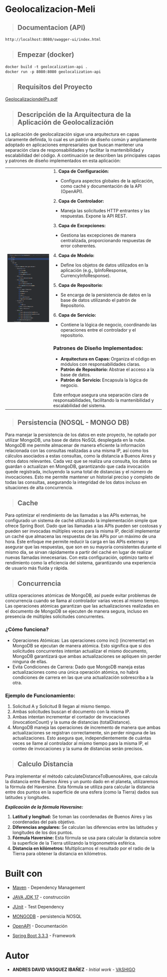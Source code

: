 # Geolocalizacion-Meli

>   ## Documentacion (API)
```
http://localhost:8080/swagger-ui/index.html
```

>   ## Empezar (docker)

```
docker build -t geolocalization-api .
docker run -p 8080:8080 geolocalization-api
```

>   ## Requisitos del Proyecto
[GeolocalizaciondeIPs.pdf](doc/GeolocalizaciondeIPs.pdf)

>   ## Descripción de la Arquitectura de la Aplicación de Geolocalización

La aplicación de geolocalización sigue una arquitectura en capas claramente definida, lo cual es un patrón de diseño común y ampliamente adoptado en aplicaciones empresariales que buscan mantener una separación clara de responsabilidades y facilitar la mantenibilidad y escalabilidad del código. A continuación se describen las principales capas y patrones de diseño implementados en esta aplicación:

<table>
  <tr>
    <td><img src="doc/estructura.png" alt="estructura.png" /></td>
    <td>
      1.  <strong>Capa de Configuración:</strong>
      <ul>
        <li>Configura aspectos globales de la aplicación, como caché y documentación de la API (OpenAPI).</li>
      </ul>
      2. <strong>Capa de Controlador:</strong>
      <ul>
        <li>Maneja las solicitudes HTTP entrantes y las respuestas. Expone la API REST.</li>
      </ul>
      3. <strong>Capa de Excepciones:</strong>
      <ul>
        <li>Gestiona las excepciones de manera centralizada, proporcionando respuestas de error coherentes.</li>
      </ul>
      4. <strong>Capa de Modelo:</strong>
      <ul>
        <li>Define los objetos de datos utilizados en la aplicación (e.g., IpInfoResponse, CurrencyInfoResponse).</li>
      </ul>
      5. <strong>Capa de Repositorio:</strong>
      <ul>
        <li>Se encarga de la persistencia de datos en la base de datos utilizando el patrón de Repositorio.</li>
      </ul>
      6. <strong>Capa de Servicio:</strong>
      <ul>
        <li>Contiene la lógica de negocio, coordinando las operaciones entre el controlador y el repositorio.</li>
      </ul>
      <h3>Patrones de Diseño Implementados:</h3>
      <ul>
        <li><strong>Arquitectura en Capas:</strong> Organiza el código en módulos con responsabilidades claras.</li>
        <li><strong>Patrón de Repositorio:</strong> Abstrae el acceso a la base de datos.</li>
        <li><strong>Patrón de Servicio:</strong> Encapsula la lógica de negocio.</li>
      </ul>
      Este enfoque asegura una separación clara de responsabilidades, facilitando la mantenibilidad y escalabilidad del sistema.
    </td>
  </tr>

</table>

>   ## Persistencia (NOSQL - MONGO DB)
Para manejar la persistencia de los datos en este proyecto, he optado por utilizar MongoDB, una base de datos NoSQL desplegada en la nube. MongoDB me permite almacenar de manera eficiente la información relacionada con las consultas realizadas a una misma IP, así como los cálculos asociados a estas consultas, como la distancia a Buenos Aires y otros datos relevantes. Cada vez que se realiza una consulta, los datos se guardan o actualizan en MongoDB, garantizando que cada invocación quede registrada, incluyendo la suma total de distancias y el número de invocaciones. Esto me permite mantener un historial preciso y completo de todas las consultas, asegurando la integridad de los datos incluso en situaciones de alta concurrencia.

>   ## Cache
Para optimizar el rendimiento de las llamadas a las APIs externas, he configurado un sistema de caché utilizando la implementación simple que ofrece Spring Boot. Dado que las llamadas a las APIs pueden ser costosas y pueden ser invocadas múltiples veces para la misma IP, decidí implementar un caché que almacena las respuestas de las APIs por un máximo de una hora. Este enfoque me permite reducir la carga en las APIs externas y asegurar que las respuestas, que son en su mayoría consistentes durante el mismo día, se sirvan rápidamente a partir del caché en lugar de realizar nuevas llamadas innecesarias. Con esta configuración, optimizo tanto el rendimiento como la eficiencia del sistema, garantizando una experiencia de usuario más fluida y rápida.

>   ## Concurrencia
    
utiliza operaciones atómicas de MongoDB, así puede evitar problemas de concurrencia cuando se llama al controlador varias veces al mismo tiempo. Las operaciones atómicas garantizan que las actualizaciones realizadas en el documento de MongoDB se ejecuten de manera segura, incluso en presencia de múltiples solicitudes concurrentes.

### ¿Cómo funciona?
-    Operaciones Atómicas: Las operaciones como inc() (incrementar) en MongoDB se ejecutan de manera atómica. Esto significa que si dos solicitudes concurrentes intentan actualizar el mismo documento, MongoDB garantizará que ambas actualizaciones se apliquen sin perder ninguna de ellas.
-    Evita Condiciones de Carrera: Dado que MongoDB maneja estas actualizaciones como una única operación atómica, no habrá condiciones de carrera en las que una actualización sobrescriba a la otra.
    
### Ejemplo de Funcionamiento:
1.	Solicitud A y Solicitud B llegan al mismo tiempo.
2.	Ambas solicitudes buscan el documento con la misma IP.
3.	Ambas intentan incrementar el contador de invocaciones (invocationCount) y la suma de distancias (totalDistance).
4.	MongoDB maneja las operaciones de incremento de manera que ambas actualizaciones se registran correctamente, sin perder ninguna de las actualizaciones.
Esto asegura que, independientemente de cuántas veces se llame al controlador al mismo tiempo para la misma IP, el conteo de invocaciones y la suma de distancias serán precisos.

>   ## Calculo Distancia

Para implementar el método calculateDistanceToBuenosAires, que calcula la distancia entre Buenos Aires y un punto dado en el planeta, utilizaremos la fórmula del Haversine. Esta fórmula se utiliza para calcular la distancia entre dos puntos en la superficie de una esfera (como la Tierra) dados sus latitudes y longitudes.

***Explicación de la fórmula Haversine:***

1. **Latitud y longitud:** Se toman las coordenadas de Buenos Aires y las coordenadas del país objetivo.
2. **Diferencias angulares:** Se calculan las diferencias entre las latitudes y longitudes de los dos puntos.
3. **Fórmula Haversine:** Esta fórmula se usa para calcular la distancia sobre la superficie de la Tierra utilizando la trigonometría esférica.
4. **Distancia en kilómetros:** Multiplicamos el resultado por el radio de la Tierra para obtener la distancia en kilómetros.

# Built con

* [Maven](https://maven.apache.org/) - Dependency Management
* [JAVA JDK 17](http://www.oracle.com/technetwork/java/javase/overview/index.html) - construcción
* [JUnit](https://mvnrepository.com/artifact/junit/junit) - Test Dependency
* [MONGODB](https://www.mongodb.com/) - persistencia NOSQL
* [OpenAPI](https://www.openapis.org/) - Documentación

* [Spring Boot 3.3.3](https://spring.io/projects/spring-boot) - Framework



# Autor

* **ANDRES DAVID VASQUEZ IBAÑEZ** - *Initial work* - [VASHIGO](https://github.com/vashigo)
